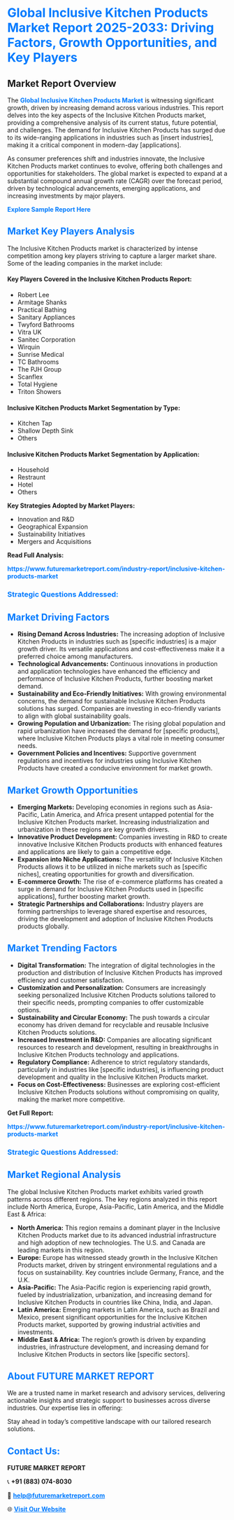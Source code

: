 <h1 style="color: #007BFF;">Global Inclusive Kitchen Products Market Report 2025-2033: Driving Factors, Growth Opportunities, and Key Players</h1>

<section id="overview">
<h2>Market Report Overview</h2>
<p>The <a href="https://www.futuremarketreport.com/industry-report/inclusive-kitchen-products-market" style="color: #007BFF; text-decoration: none;"><strong>Global Inclusive Kitchen Products Market</strong></a> is witnessing significant growth, driven by increasing demand across various industries. This report delves into the key aspects of the Inclusive Kitchen Products market, providing a comprehensive analysis of its current status, future potential, and challenges. The demand for Inclusive Kitchen Products has surged due to its wide-ranging applications in industries such as [insert industries], making it a critical component in modern-day [applications].</p>
<p>As consumer preferences shift and industries innovate, the Inclusive Kitchen Products market continues to evolve, offering both challenges and opportunities for stakeholders. The global market is expected to expand at a substantial compound annual growth rate (CAGR) over the forecast period, driven by technological advancements, emerging applications, and increasing investments by major players.</p>
</section>

<section id="overview">
<p><a href="https://www.futuremarketreport.com/request-sample/reportId=54695" style="color: #007BFF; text-decoration: none;"><strong>Explore Sample Report Here</strong></a></p>
</section>

<section id="key-players">
<h2 style="color: #007BFF;">Market Key Players Analysis</h2>
<p>The Inclusive Kitchen Products market is characterized by intense competition among key players striving to capture a larger market share. Some of the leading companies in the market include:</p>
<h4>Key Players Covered in the Inclusive Kitchen Products Report:</h4>
<ul><li>Robert Lee</li><li>Armitage Shanks</li><li>Practical Bathing</li><li>Sanitary Appliances</li><li>Twyford Bathrooms</li><li>Vitra UK</li><li>Sanitec Corporation</li><li>Wirquin</li><li>Sunrise Medical</li><li>TC Bathrooms</li><li>The PJH Group</li><li>Scanflex</li><li>Total Hygiene</li><li>Triton Showers</li></ul>
<h4>Inclusive Kitchen Products Market Segmentation by Type:</h4>
<ul><li>Kitchen Tap</li><li>Shallow Depth Sink</li><li>Others</li></ul>

<h4>Inclusive Kitchen Products Market Segmentation by Application:</h4>
<ul><li>Household</li><li>Restraunt</li><li>Hotel</li><li>Others</li></ul>
<p><strong>Key Strategies Adopted by Market Players:</strong></p>
<ul>
<li>Innovation and R&D</li>
<li>Geographical Expansion</li>
<li>Sustainability Initiatives</li>
<li>Mergers and Acquisitions</li>
</ul>
</section>

<section>
<p><strong>Read Full Analysis: </strong></p><a href="https://www.futuremarketreport.com/industry-report/inclusive-kitchen-products-market" style="color: #007BFF; text-decoration: none;"><strong>https://www.futuremarketreport.com/industry-report/inclusive-kitchen-products-market</strong></a>
<h3 style="color: #007BFF;">Strategic Questions Addressed:</h3>
</section>

<section id="driving-factors">
<h2 style="color: #007BFF;">Market Driving Factors</h2>
<ul>
<li><strong>Rising Demand Across Industries:</strong> The increasing adoption of Inclusive Kitchen Products in industries such as [specific industries] is a major growth driver. Its versatile applications and cost-effectiveness make it a preferred choice among manufacturers.</li>
<li><strong>Technological Advancements:</strong> Continuous innovations in production and application technologies have enhanced the efficiency and performance of Inclusive Kitchen Products, further boosting market demand.</li>
<li><strong>Sustainability and Eco-Friendly Initiatives:</strong> With growing environmental concerns, the demand for sustainable Inclusive Kitchen Products solutions has surged. Companies are investing in eco-friendly variants to align with global sustainability goals.</li>
<li><strong>Growing Population and Urbanization:</strong> The rising global population and rapid urbanization have increased the demand for [specific products], where Inclusive Kitchen Products plays a vital role in meeting consumer needs.</li>
<li><strong>Government Policies and Incentives:</strong> Supportive government regulations and incentives for industries using Inclusive Kitchen Products have created a conducive environment for market growth.</li>
</ul>
</section>

<section id="growth-opportunities">
<h2 style="color: #007BFF;">Market Growth Opportunities</h2>
<ul>
<li><strong>Emerging Markets:</strong> Developing economies in regions such as Asia-Pacific, Latin America, and Africa present untapped potential for the Inclusive Kitchen Products market. Increasing industrialization and urbanization in these regions are key growth drivers.</li>
<li><strong>Innovative Product Development:</strong> Companies investing in R&D to create innovative Inclusive Kitchen Products products with enhanced features and applications are likely to gain a competitive edge.</li>
<li><strong>Expansion into Niche Applications:</strong> The versatility of Inclusive Kitchen Products allows it to be utilized in niche markets such as [specific niches], creating opportunities for growth and diversification.</li>
<li><strong>E-commerce Growth:</strong> The rise of e-commerce platforms has created a surge in demand for Inclusive Kitchen Products used in [specific applications], further boosting market growth.</li>
<li><strong>Strategic Partnerships and Collaborations:</strong> Industry players are forming partnerships to leverage shared expertise and resources, driving the development and adoption of Inclusive Kitchen Products products globally.</li>
</ul>
</section>

<section id="trending-factors">
<h2 style="color: #007BFF;">Market Trending Factors</h2>
<ul>
<li><strong>Digital Transformation:</strong> The integration of digital technologies in the production and distribution of Inclusive Kitchen Products has improved efficiency and customer satisfaction.</li>
<li><strong>Customization and Personalization:</strong> Consumers are increasingly seeking personalized Inclusive Kitchen Products solutions tailored to their specific needs, prompting companies to offer customizable options.</li>
<li><strong>Sustainability and Circular Economy:</strong> The push towards a circular economy has driven demand for recyclable and reusable Inclusive Kitchen Products solutions.</li>
<li><strong>Increased Investment in R&D:</strong> Companies are allocating significant resources to research and development, resulting in breakthroughs in Inclusive Kitchen Products technology and applications.</li>
<li><strong>Regulatory Compliance:</strong> Adherence to strict regulatory standards, particularly in industries like [specific industries], is influencing product development and quality in the Inclusive Kitchen Products market.</li>
<li><strong>Focus on Cost-Effectiveness:</strong> Businesses are exploring cost-efficient Inclusive Kitchen Products solutions without compromising on quality, making the market more competitive.</li>
</ul>
</section>

<section>
<p><strong>Get Full Report: </strong></p><a href="https://www.futuremarketreport.com/industry-report/inclusive-kitchen-products-market" style="color: #007BFF; text-decoration: none;"><strong>https://www.futuremarketreport.com/industry-report/inclusive-kitchen-products-market</strong></a>
<h3 style="color: #007BFF;">Strategic Questions Addressed:</h3>
</section>


<section id="regional-analysis">
<h2 style="color: #007BFF;">Market Regional Analysis</h2>
<p>The global Inclusive Kitchen Products market exhibits varied growth patterns across different regions. The key regions analyzed in this report include North America, Europe, Asia-Pacific, Latin America, and the Middle East & Africa:</p>
<ul>
<li><strong>North America:</strong> This region remains a dominant player in the Inclusive Kitchen Products market due to its advanced industrial infrastructure and high adoption of new technologies. The U.S. and Canada are leading markets in this region.</li>
<li><strong>Europe:</strong> Europe has witnessed steady growth in the Inclusive Kitchen Products market, driven by stringent environmental regulations and a focus on sustainability. Key countries include Germany, France, and the U.K.</li>
<li><strong>Asia-Pacific:</strong> The Asia-Pacific region is experiencing rapid growth, fueled by industrialization, urbanization, and increasing demand for Inclusive Kitchen Products in countries like China, India, and Japan.</li>
<li><strong>Latin America:</strong> Emerging markets in Latin America, such as Brazil and Mexico, present significant opportunities for the Inclusive Kitchen Products market, supported by growing industrial activities and investments.</li>
<li><strong>Middle East & Africa:</strong> The region’s growth is driven by expanding industries, infrastructure development, and increasing demand for Inclusive Kitchen Products in sectors like [specific sectors].</li>
</ul>
</section>

<footer>
<h2 style="color: #007BFF;">About FUTURE MARKET REPORT</h2>
<p>We are a trusted name in market research and advisory services, delivering actionable insights and strategic support to businesses across diverse industries. Our expertise lies in offering:</p>

<p>Stay ahead in today’s competitive landscape with our tailored research solutions.</p>

<h2 style="color: #007BFF;">Contact Us:</h2>
<p><strong>FUTURE MARKET REPORT</strong></p>
<p>📞 <strong>+91 (883) 074-8030</strong></p>
<p>📧 <strong><a href="mailto:help@futuremarketreport.com" style="color: #007BFF;">help@futuremarketreport.com</a></strong></p>
<p>🌐 <strong><a href="https://www.futuremarketreport.com/" style="color: #007BFF;">Visit Our Website</a></strong></p>
</footer>